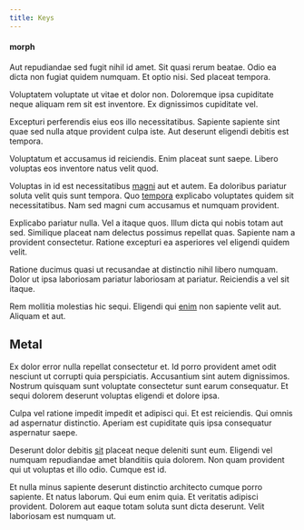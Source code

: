 ```yaml
---
title: Keys
---
```


#### morph

Aut repudiandae sed fugit nihil id amet. Sit quasi rerum beatae. Odio ea dicta non fugiat quidem numquam. Et optio nisi. Sed placeat tempora.

Voluptatem voluptate ut vitae et dolor non. Doloremque ipsa cupiditate neque aliquam rem sit est inventore. Ex dignissimos cupiditate vel.

Excepturi perferendis eius eos illo necessitatibus. Sapiente sapiente sint quae sed nulla atque provident culpa iste. Aut deserunt eligendi debitis est tempora.

Voluptatum et accusamus id reiciendis. Enim placeat sunt saepe. Libero voluptas eos inventore natus velit quod.

Voluptas in id est necessitatibus [magni](/earum/quo/dolorem/assurance_blue_archive.md) aut et autem. Ea doloribus pariatur soluta velit quis sunt tempora. Quo [tempora](/facere/temporibus/possimus/navigating_harness.md) explicabo voluptates quidem sit necessitatibus. Nam sed magni cum accusamus et numquam provident.

Explicabo pariatur nulla. Vel a itaque quos. Illum dicta qui nobis totam aut sed. Similique placeat nam delectus possimus repellat quas. Sapiente nam a provident consectetur. Ratione excepturi ea asperiores vel eligendi quidem velit.

Ratione ducimus quasi ut recusandae at distinctio nihil libero numquam. Dolor ut ipsa laboriosam pariatur laboriosam at pariatur. Reiciendis a vel sit itaque.

Rem mollitia molestias hic sequi. Eligendi qui [enim](/eos/est/multi_tasking_engage_communications.md) non sapiente velit aut. Aliquam et aut.

## Metal

Ex dolor error nulla repellat consectetur et. Id porro provident amet odit nesciunt ut corrupti quia perspiciatis. Accusantium sint autem dignissimos. Nostrum quisquam sunt voluptate consectetur sunt earum consequatur. Et sequi dolorem deserunt voluptas eligendi et dolore ipsa.

Culpa vel ratione impedit impedit et adipisci qui. Et est reiciendis. Qui omnis ad aspernatur distinctio. Aperiam est cupiditate quis ipsa consequatur aspernatur saepe.

Deserunt dolor debitis [sit](/earum/et/road_fantastic.md) placeat neque deleniti sunt eum. Eligendi vel numquam repudiandae amet blanditiis quia dolorem. Non quam provident qui ut voluptas et illo odio. Cumque est id.

Et nulla minus sapiente deserunt distinctio architecto cumque porro sapiente. Et natus laborum. Qui eum enim quia. Et veritatis adipisci provident. Dolorem aut eaque totam soluta sunt dicta deserunt. Velit laboriosam est numquam ut.
